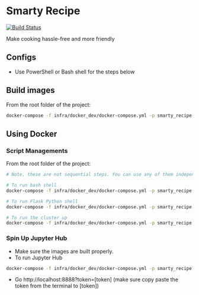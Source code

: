 # Smarty Recipe

[![Build Status](https://travis-ci.org/ADLSOceanHub/SmartyRecipe.svg?branch=master)](https://travis-ci.org/ADLSOceanHub/SmartyRecipe)

Make cooking hassle-free and more friendly

## Configs

* Use PowerShell or Bash shell for the steps below

## Build images

From the root folder of the project:

```bash
docker-compose -f infra/docker_dev/docker-compose.yml -p smarty_recipe build
```

## Using Docker

### Script Managements

From the root folder of the project:

```bash
# Note, these are not sequential steps. You can use any of them independently of each other.

# To run bash shell
docker-compose -f infra/docker_dev/docker-compose.yml -p smarty_recipe run --rm webserver bash

# To run Flask Python shell
docker-compose -f infra/docker_dev/docker-compose.yml -p smarty_recipe run --rm webserver bash -c "source activate TEST && python backend/server/manage.py shell"

# To run the cluster up
docker-compose -f infra/docker_dev/docker-compose.yml -p smarty_recipe up
```

### Spin Up Jupyter Hub

* Make sure the images are built properly.
* To run Jupyter Hub

```bash
docker-compose -f infra/docker_dev/docker-compose.yml -p smarty_recipe run --rm -p 8888:8888 webserver bash -c "source activate TEST && jupyter notebook --allow-root --notebook-dir=./notebooks --ip=0.0.0.0 --port=8888"
```
* Go http://localhost:8888?token=[token] (make sure copy paste the token from the terminal to [token])
